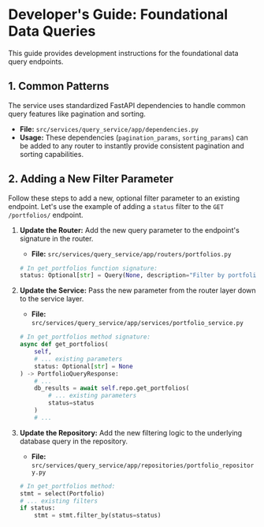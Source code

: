 # Developer's Guide: Foundational Data Queries

This guide provides development instructions for the foundational data query endpoints.

## 1. Common Patterns

The service uses standardized FastAPI dependencies to handle common query features like pagination and sorting.

* **File:** `src/services/query_service/app/dependencies.py`
* **Usage:** These dependencies (`pagination_params`, `sorting_params`) can be added to any router to instantly provide consistent pagination and sorting capabilities.

## 2. Adding a New Filter Parameter

Follow these steps to add a new, optional filter parameter to an existing endpoint. Let's use the example of adding a `status` filter to the `GET /portfolios/` endpoint.

1.  **Update the Router:** Add the new query parameter to the endpoint's signature in the router.
    * **File:** `src/services/query_service/app/routers/portfolios.py`
    ```python
    # In get_portfolios function signature:
    status: Optional[str] = Query(None, description="Filter by portfolio status."),
    ```

2.  **Update the Service:** Pass the new parameter from the router layer down to the service layer.
    * **File:** `src/services/query_service/app/services/portfolio_service.py`
    ```python
    # In get_portfolios method signature:
    async def get_portfolios(
        self,
        # ... existing parameters
        status: Optional[str] = None
    ) -> PortfolioQueryResponse:
        # ...
        db_results = await self.repo.get_portfolios(
            # ... existing parameters
            status=status
        )
        # ...
    ```

3.  **Update the Repository:** Add the new filtering logic to the underlying database query in the repository.
    * **File:** `src/services/query_service/app/repositories/portfolio_repository.py`
    ```python
    # In get_portfolios method:
    stmt = select(Portfolio)
    # ... existing filters
    if status:
        stmt = stmt.filter_by(status=status)
    ```